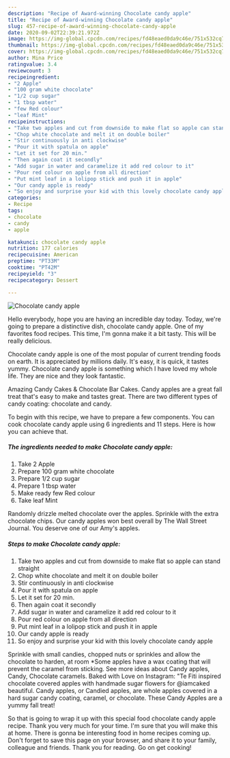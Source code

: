 ```yaml
---
description: "Recipe of Award-winning Chocolate candy apple"
title: "Recipe of Award-winning Chocolate candy apple"
slug: 457-recipe-of-award-winning-chocolate-candy-apple
date: 2020-09-02T22:39:21.972Z
image: https://img-global.cpcdn.com/recipes/fd48eaed0da9c46e/751x532cq70/chocolate-candy-apple-recipe-main-photo.jpg
thumbnail: https://img-global.cpcdn.com/recipes/fd48eaed0da9c46e/751x532cq70/chocolate-candy-apple-recipe-main-photo.jpg
cover: https://img-global.cpcdn.com/recipes/fd48eaed0da9c46e/751x532cq70/chocolate-candy-apple-recipe-main-photo.jpg
author: Mina Price
ratingvalue: 3.4
reviewcount: 3
recipeingredient:
- "2 Apple"
- "100 gram white chocolate"
- "1/2 cup sugar"
- "1 tbsp water"
- "few Red colour"
- "leaf Mint"
recipeinstructions:
- "Take two apples and cut from downside to make flat so apple can stand straight"
- "Chop white chocolate and melt it on double boiler"
- "Stir continuously in anti clockwise"
- "Pour it with spatula on apple"
- "Let it set for 20 min."
- "Then again coat it secondly"
- "Add sugar in water and caramelize it add red colour to it"
- "Pour red colour on apple from all direction"
- "Put mint leaf in a lolipop stick and push it in apple"
- "Our candy apple is ready"
- "So enjoy and surprise your kid with this lovely chocolate candy apple"
categories:
- Recipe
tags:
- chocolate
- candy
- apple

katakunci: chocolate candy apple 
nutrition: 177 calories
recipecuisine: American
preptime: "PT33M"
cooktime: "PT42M"
recipeyield: "3"
recipecategory: Dessert

---
```



![Chocolate candy apple](https://img-global.cpcdn.com/recipes/fd48eaed0da9c46e/751x532cq70/chocolate-candy-apple-recipe-main-photo.jpg)

Hello everybody, hope you are having an incredible day today. Today, we're going to prepare a distinctive dish, chocolate candy apple. One of my favorites food recipes. This time, I'm gonna make it a bit tasty. This will be really delicious.

Chocolate candy apple is one of the most popular of current trending foods on earth. It is appreciated by millions daily. It's easy, it is quick, it tastes yummy. Chocolate candy apple is something which I have loved my whole life. They are nice and they look fantastic.

Amazing Candy Cakes &amp; Chocolate Bar Cakes. Candy apples are a great fall treat that&#39;s easy to make and tastes great. There are two different types of candy coating: chocolate and candy.


To begin with this recipe, we have to prepare a few components. You can cook chocolate candy apple using 6 ingredients and 11 steps. Here is how you can achieve that.

<!--inarticleads1-->

##### The ingredients needed to make Chocolate candy apple:

1. Take 2 Apple
1. Prepare 100 gram white chocolate
1. Prepare 1/2 cup sugar
1. Prepare 1 tbsp water
1. Make ready few Red colour
1. Take leaf Mint


Randomly drizzle melted chocolate over the apples. Sprinkle with the extra chocolate chips. Our candy apples won best overall by The Wall Street Journal. You deserve one of our Amy&#39;s apples. 

<!--inarticleads2-->

##### Steps to make Chocolate candy apple:

1. Take two apples and cut from downside to make flat so apple can stand straight
1. Chop white chocolate and melt it on double boiler
1. Stir continuously in anti clockwise
1. Pour it with spatula on apple
1. Let it set for 20 min.
1. Then again coat it secondly
1. Add sugar in water and caramelize it add red colour to it
1. Pour red colour on apple from all direction
1. Put mint leaf in a lolipop stick and push it in apple
1. Our candy apple is ready
1. So enjoy and surprise your kid with this lovely chocolate candy apple


Sprinkle with small candies, chopped nuts or sprinkles and allow the chocolate to harden, at room *Some apples have a wax coating that will prevent the caramel from sticking. See more ideas about Candy apples, Candy, Chocolate caramels. Baked with Love on Instagram: &#34;Te Fiti inspired chocolate covered apples with handmade sugar flowers for @iamcaked beautiful. Candy apples, or Candied apples, are whole apples covered in a hard sugar candy coating, caramel, or chocolate. These Candy Apples are a yummy fall treat! 

So that is going to wrap it up with this special food chocolate candy apple recipe. Thank you very much for your time. I'm sure that you will make this at home. There is gonna be interesting food in home recipes coming up. Don't forget to save this page on your browser, and share it to your family, colleague and friends. Thank you for reading. Go on get cooking!
